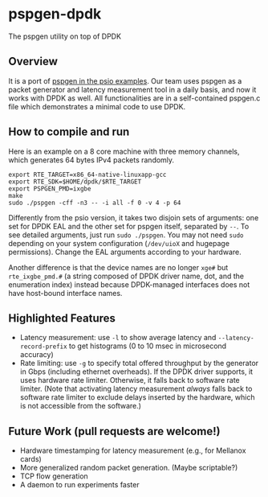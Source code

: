# pspgen-dpdk
The pspgen utility on top of DPDK

## Overview
It is a port of [pspgen in the psio examples](https://github.com/PacketShader/Packet-IO-Engine/tree/master/samples/packet_generator).  Our team uses pspgen as a packet generator and latency measurement tool in a daily basis, and now it works with DPDK as well.
All functionalities are in a self-contained pspgen.c file which demonstrates a minimal code to use DPDK.

## How to compile and run

Here is an example on a 8 core machine with three memory channels, which generates 64 bytes IPv4 packets randomly.
```
export RTE_TARGET=x86_64-native-linuxapp-gcc
export RTE_SDK=$HOME/dpdk/$RTE_TARGET
export PSPGEN_PMD=ixgbe
make
sudo ./pspgen -cff -n3 -- -i all -f 0 -v 4 -p 64
```
Differently from the psio version, it takes two disjoin sets of arguments: one set for DPDK EAL and the other set for pspgen itself, separated by `--`.
To see detailed arguments, just run `sudo ./pspgen`.
You may not need `sudo` depending on your system configuration (`/dev/uioX` and hugepage permissions).
Change the EAL arguments according to your hardware.

Another difference is that the device names are no longer `xge#` but `rte_ixgbe_pmd.#` (a string composed of DPDK driver name, dot, and the enumeration index) instead because DPDK-managed interfaces does not have host-bound interface names.

## Highlighted Features

 * Latency measurement: use `-l` to show average latency and `--latency-record-prefix` to get histograms (0 to 10 msec in microsecond accuracy)
 * Rate limiting: use `-g` to specify total offered throughput by the generator in Gbps (including ethernet overheads).  If the DPDK driver supports, it uses hardware rate limiter.  Otherwise, it falls back to software rate limiter.  (Note that activating latency measurement *always* falls back to software rate limiter to exclude delays inserted by the hardware, which is not accessible from the software.)

## Future Work (pull requests are welcome!)

 * Hardware timestamping for latency measurement (e.g., for Mellanox cards)
 * More generalized random packet generation. (Maybe scriptable?)
 * TCP flow generation
 * A daemon to run experiments faster
